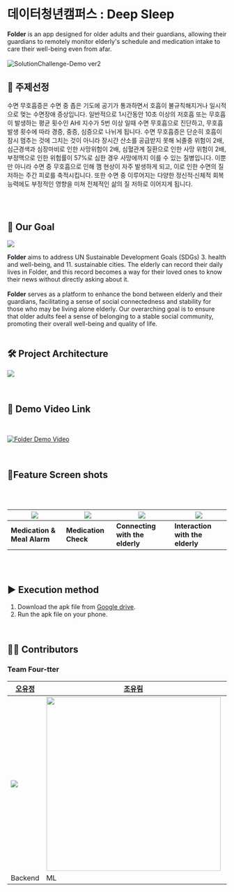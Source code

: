 # **데이터청년캠퍼스 : Deep Sleep**

**Folder** is an app designed for older adults and their guardians, allowing their guardians to remotely monitor elderly's schedule and medication intake to care their well-being even from afar.
<br><br>
![SolutionChallenge-Demo ver2](https://cdn.discordapp.com/attachments/1114839224361955328/1114883280685252618/SolutionChallenge-Demo_ver2.png)


## 🛌 **주제선정**
수면 무호흡증은 수면 중 좁은 기도에 공기가 통과하면서 호흡이 불규칙해지거나 일시적으로 멎는 수면장애 증상입니다. 일반적으로 1시간동안 10초 이상의 저호흡 또는 무호흡이 발생하는 평균 횟수인 AHI 지수가  5번 이상 일때 수면 무호흡으로 진단하고, 무호흡 발생 횟수에 따라 경증, 중증, 심증으로 나뉘게 됩니다. 수면 무호흡증은 단순히 호흡이 잠시 멈추는 것에 그치는 것이 아니라 장시간 산소를 공급받지 못해 뇌졸중 위험이 2배, 심근경색과 심장마비로 인한 사망위험이 2배, 심혈관계 질환으로 인한 사망 위험이 2배, 부정맥으로 인한 위험률이 57%로 심한 경우 사망에까지 이를 수 있는 질병입니다.
이뿐만 아니라 수면 중 무호흡으로 인해 깸 현상이 자주 발생하게 되고, 이로 인한 수면의 질 저하는 주간 피로를 축적시킵니다. 또한 수면 중 이루어지는 다양한 정신적신〮체적 회복 능력에도 부정적인 영향을 미쳐 전체적인 삶의 질 저하로 이어지게 됩니다.

<br><br>

## 🎯 **Our Goal**

![](https://i.ibb.co/pWFrbZr/our-goal.png)

**Folder** aims to address UN Sustainable Development Goals (SDGs) 3. health and well-being, and 11. sustainable cities. The elderly can record their daily lives in Folder, and this record becomes a way for their loved ones to know their news without directly asking about it. 
<br><br>
**Folder** serves as a platform to enhance the bond between elderly and their guardians, facilitating a sense of social connectedness and stability for those who may be living alone elderly. Our overarching goal is to ensure that older adults feel a sense of belonging to a stable social community, promoting their overall well-being and quality of life.
<br>
<br>

## 🛠 **Project Architecture**


![](https://cdn.discordapp.com/attachments/1060472903793123353/1091251096619585587/folder_.png)

<br>

## 🎥 **Demo Video Link**

<br>

[![Folder Demo Video](https://cdn.discordapp.com/attachments/1060472903793123353/1091221192016416879/folder_youtube-001_2.jpg)](https://youtu.be/ulEupCBfHxA)

<br>


## 📱**Feature Screen shots**

<br> <br>

|<img src="https://cdn.discordapp.com/attachments/1114839224361955328/1114839531846377522/4a9595dfd36dec45.gif">|<img src="https://cdn.discordapp.com/attachments/1114839224361955328/1114839531489865790/dc30a03f920bc47a.gif" >|<img src="https://cdn.discordapp.com/attachments/1114839224361955328/1114839349649997824/bee6b9e2f0221593.gif">|<img src="https://cdn.discordapp.com/attachments/1114839224361955328/1114839349238972476/9edf67f1937bfac5.gif">|
|------|------|------|------|
|**Medication & Meal Alarm**|**Medication Check**|**Connecting with the elderly**|**Interaction with the elderly**|


<br> <br>

## ▶ **Execution method**


1. Download the apk file from [Google drive](https://drive.google.com/drive/folders/18OTfTitMM3pdO9my3RkllQjLjKCHKyje). 
2. Run the apk file on your phone.


<br>

## 👩‍💻 **Contributors**

### **Team Four-tter**

|[오유정](https://github.com/ohyujeong)|[조유림](https://github.com/ofzlo)|[정시은](https://github.com/alacori)|[최다영](https://github.com/dayoung20)|
|---|---|---|---|
|<img src="https://i.ibb.co/hc3RPwT/Kakao-Talk-20230319-212123861.png">|<img src="https://cdn.discordapp.com/attachments/1091211029360422973/1091256442754957342/image.png" width=400>|<img src="https://cdn.discordapp.com/attachments/1091211029360422973/1091254304804970606/IMG_2057.png">|<img src="https://cdn.discordapp.com/attachments/1091211029360422973/1091253631673708595/KakaoTalk_20230331_155008862.png">|
|Backend |ML|Frontend |Frontend|

